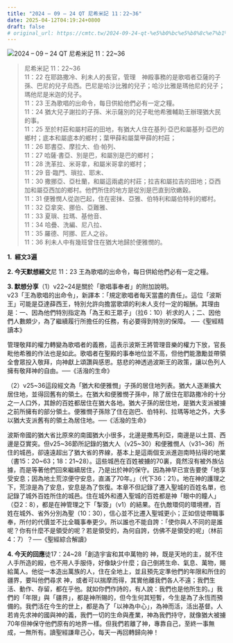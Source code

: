 ```yaml
---
title: "2024 – 09 – 24 QT 尼希米記 11：22~36"
date: 2025-04-12T04:19:24+0800
draft: false
# original_url: https://cmtc.tw/2024-09-24-qt-%e5%b0%bc%e5%b8%8c%e7%b1%b3%e8%a8%98-11%ef%bc%9a2236
---
```


![2024 – 09 – 24 QT 尼希米記 11：22~36](/images/qt.jpg  "2024 – 09 – 24 QT 尼希米記 11：22~36")

> 尼希米記 11：22~36  
> 11：22 在耶路撒冷、利未人的長官，管理　神殿事務的是歌唱者亞薩的子孫、巴尼的兒子烏西。巴尼是哈沙比雅的兒子；哈沙比雅是瑪他尼的兒子；瑪他尼是米迦的兒子。  
> 11：23 王為歌唱的出命令，每日供給他們必有一定之糧。  
> 11：24 猶大兒子謝拉的子孫、米示薩別的兒子毗他希雅輔助王辦理猶大民的事。  
> 11：25 至於村莊和屬村莊的田地，有猶大人住在基列‧亞巴和屬基列‧亞巴的鄉村；底本和屬底本的鄉村；葉甲薛和屬葉甲薛的村莊；  
> 11：26 耶書亞、摩拉大、伯‧帕列、  
> 11：27 哈薩‧書亞、別是巴，和屬別是巴的鄉村；  
> 11：28 洗革拉、米哥拿，和屬米哥拿的鄉村；  
> 11：29 音‧臨門、瑣拉、耶末、  
> 11：30 撒挪亞、亞杜蘭，和屬這兩處的村莊；拉吉和屬拉吉的田地；亞西加和屬亞西加的鄉村。他們所住的地方是從別是巴直到欣嫩穀。  
> 11：31 便雅憫人從迦巴起，住在密抹、亞雅、伯特利和屬伯特利的鄉村。  
> 11：32 亞拿突、挪伯、亞難雅、  
> 11：33 夏瑣、拉瑪、基他音、  
> 11：34 哈疊、洗編、尼八拉、  
> 11：35 羅德、阿挪、匠人之谷。  
> 11：36 利未人中有幾班曾住在猶大地歸於便雅憫的。

**1.  經文3遍**

**2. 今天默想經文**尼 11：23 王為歌唱的出命令，每日供給他們必有一定之糧。

**3. 默想分享**（1）v22~24是關於「歌唱事奉者」的附加說明。  
v23「王為歌唱的出命令」，新譯本：「規定歌唱者每天當盡的責任」。這位「波斯王」可能是亞達薛西王，特別允許向擔當歌頌的利未人支付一定的報酬。其理由是：一、因為他們特別指定為「為王和王眾子」（拉6：10）祈求的人；二、因他們人數頗少，為了繼續履行所擔任的任務，有必要得到特別的保障。 ──《聖經精讀本》

管理敬拜的權力轉變為歌唱者的義務，這表示波斯王將管理音樂的權力下放，官長毗他希雅的作法也是如此。歌唱者在聖殿的事奉地位並不高，但他們能激勵並帶領全會眾投入敬拜，向神獻上頌讚與感恩。慈悲的神透過波斯王的政策，讓以色列人擁有敬拜神的自由。──《活潑的生命》

（2）v25~36這段經文為「猶大和便雅憫」子孫的居住地列表。猶大人逐漸擴大居住地，並得回舊有的領土。在猶大和便雅憫子孫中，除了居住在耶路撒冷的十分之一人口外，其餘的百姓都居住在猶大各地。猶大子孫的居住地，是猶大支派被擄之前所擁有的部分領土。便雅憫子孫除了住在迦巴、伯特利、拉瑪等地之外，大多以猶大支派舊有的領土為居住地。──《活潑的生命》

波斯帝國的猶大省比原來的南國猶大小很多，北邊是撒馬利亞，南邊是以土買、西邊是亞實突。但v25~36節所記錄的猶大人（v25~30）和便雅憫人（v31~36）所住的城邑，卻遠遠超出了猶大省的界線，基本上是這兩個支派進迦南時拈得的地業（書15：20~63；18：21~28）。這些城邑在百姓被擄的70裏，竟然沒有被外族佔據，而是等著他們回來繼續居住，乃是出於神的保守。因為神早已宣告要使「地享受安息；因為地土荒涼便守安息，直滿了70年。」（代下36：21）。地在神的護理之下，荒涼是為了安息，安息是為了恢復。本章不但記錄了遷入聖城的百姓名單，也記錄了城外百姓所住的城邑。住在城外和遷入聖城的百姓都是神「眼中的瞳人」（亞2：8），都是在神管理之下「掣簽」（v1）的結果。在仇敵環伺的環境裡，百姓在城外、省外分別為聖（10：30），信心並不比遷入聖城更小；正如信徒帶職事奉，所付的代價並不比全職事奉更少。所以誰也不能自誇：「使你與人不同的是誰呢？你有什麼不是領受的呢？若是領受的，為何自誇，仿佛不是領受的呢」（林前4：7）？──《聖經綜合解讀》

**4. 今天的回應**徒17：24~28「創造宇宙和其中萬物的 神，既是天地的主，就不住人手所造的殿，也不用人手服侍，好像缺少什麼；自己倒將生命、氣息、萬物，賜給萬人。他從一本造出萬族的人，住在全地上，並且預先定準他們的年限和所住的疆界，要叫他們尋求 神，或者可以揣摩而得，其實他離我們各人不遠；我們生活、動作、存留，都在乎他。就如你們作詩的，有人說：我們也是他所生的。」我們的「年限」與「疆界」，都是神所賜的，但今生何其短暫，今生是為了永恆而預備的。我們活在今生的世上，都是為了「以神為中心」，為神而活，活出基督。人若肯先求神的國與神的義，我們一切的生命與產業，神為我們持守，就像猶大被擄70年但神保守他們原有的地界一樣。但我們若離了神，專靠自己，至終一事無成，一無所有。讀聖經謙卑己心，每天一再回轉歸向神！
